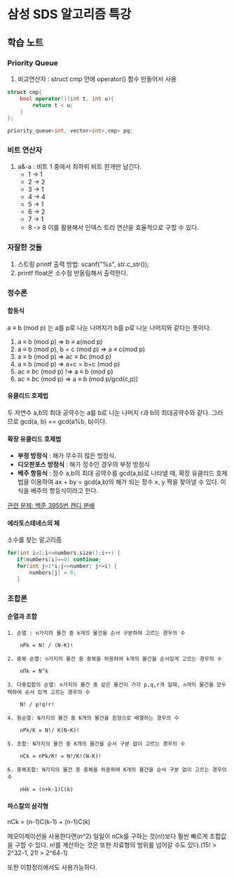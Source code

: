 # 삼성 SDS 알고리즘 특강

## 학습 노트


### Priority Queue

1. 비교연산자 : struct cmp 안에 operator() 함수 만들어서 사용
```c++
struct cmp{
    bool operator()(int t, int u){
        return t < u;
    }
};

priority_queue<int, vector<int>,cmp> pq;
```

### 비트 연산자

1. a&-a : 비트 1 중에서 최하위 비트 한개만 남긴다.
    - 1 -> 1
    - 2 -> 2
    - 3 -> 1
    - 4 -> 4
    - 5 -> 1
    - 6 -> 2
    - 7 -> 1
    - 8 -> 8
이를 활용해서 인덱스 트리 연산을 효율적으로 구할 수 있다.

### 자잘한 것들

1. 스트링 printf 출력 방법: scanf("%s", str.c_str());
2. printf float은 소수점 반올림해서 출력한다.

### 정수론

#### 합동식
a ≡ b (mod p) 는 a를 p로 나눈 나머지가 b를 p로 나눈 나머지와 같다는 뜻이다.

1. a ≡ b (mod p) => b ≡ a(mod p)
2. a ≡ b (mod p), b = c (mod p) => a ≡ c(mod p)
3. a ≡ b (mod p) => a*c ≡ b*c (mod p)
4. a ≡ b (mod p) => a+c = b+c (mod p) 
5. a*c ≡ b*c (mod p) !=> a ≡ b (mod p)
6. a*c ≡ b*c (mod p) => a ≡ b (mod p/gcd(c,p))

#### 유클리드 호제법

두 자연수 a,b의 최대 공약수는 a를 b로 나눈 나머지 r과 b의 최대공약수와 같다.
그러므로 gcd(a, b) == gcd(a%b, b)이다.

#### 확장 유클리드 호제법
 - **부정 방정식** : 해가 무수히 많은 방정식.
 - **디오판포스 방정식** : 해가 정수인 경우의 부정 방정식
 - **베주 항등식** : 정수 a,b의 최대 공약수를 gcd(a,b)로 나타낼 때, 확장 유클리드 호제법을 이용하여 ax + by = gcd(a,b)의 해가 되는 정수 x, y 짝을 찾아낼 수 있다. 이식을 베주의 항등식이라고 한다. 

 [관련 문제: 백준 3955번 캔디 분배](https://www.acmicpc.net/problem/3955)

 #### 에라토스테네스의 체
 소수를 찾는 알고리즘
 ```c++
for(int i=2;i<=numbers.size();i++) {
    if(numbers[i]==0) continue;
    for(int j=2*i;j<=number; j+=i) {
        numbers[j] = 0;
    }
 ```

### 조합론

#### 순열과 조합

    1. 순열 : n가지의 물건 중 k개의 물건을 순서 구분하여 고르는 경우의 수

        nPk = N! / (N-K)!

    2. 중복 순열: n가지의 물건 중 중복을 허용하여 k개의 물건을 순서있게 고르는 경우의 수
        
        nΠk = N^k

    3. 다중집합의 순열: n가지의 물건 중 같은 물건이 가각 p,q,r개 일때, n개의 물건을 모두 택하여 순서 있게 고르는 경우의 수

        N! / p!q!r!

    4. 원순열: N가지의 물건 중 K개의 물건을 원형으로 배열하는 경우의 수
        
        nPk/K = N!/ K(N-K)!

    5. 조합: N가지의 물건 중 K개의 물건을 순서 구분 없이 고르는 경우의 수

        nCk = nPk/K! = N!/K!(N-K)!

    6. 중복조합: N가지의 물건 중 중복을 허용하여 K개의 물건을 순서 구분 없이 고르는 경우의 수

        nHk = (n+k-1)C(k)

#### 파스칼의 삼각형

nCk = (n-1)C(k-1) + (n-1)C(k)

메모이제이션을 사용한다면(n^2) 일일이 nCk를 구하는 것(n!)보다 훨씬 빠르게 조합값을 구할 수 있다. n!를 계산하는 것은 또한 자료형의 범위를 넘어갈 수도 있다.(15! > 2^32-1, 21! > 2^64-1)

또한 이항정리에서도 사용가능하다.
